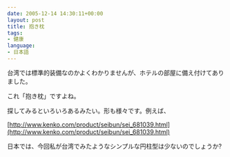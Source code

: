 ```yaml
---
date: 2005-12-14 14:30:11+00:00
layout: post
title: 抱き枕
tags:
- 健康
language:
- 日本語
---
```


台湾では標準的装備なのかよくわかりませんが、ホテルの部屋に備え付けてありました。

これ「抱き枕」ですよね。

探してみるといろいろあるみたい。形も様々です。例えば、

[http://www.kenko.com/product/seibun/sei_681039.html](http://www.kenko.com/product/seibun/sei_681039.html)

日本では、今回私が台湾でみたようなシンプルな円柱型は少ないのでしょうか?

